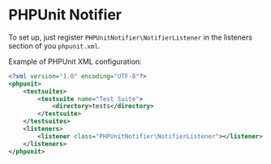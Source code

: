 PHPUnit Notifier
================

To set up, just register `PHPUnitNotifier\NotifierListener` in the listeners section of you `phpunit.xml`.

Example of PHPUnit XML configuration:
```xml
<?xml version="1.0" encoding="UTF-8"?>
<phpunit>
    <testsuites>
        <testsuite name="Test Suite">
            <directory>tests</directory>
        </testsuite>
    </testsuites>
    <listeners>
        <listener class="PHPUnitNotifier\NotifierListener"></listener>
    </listeners>
</phpunit>
```
